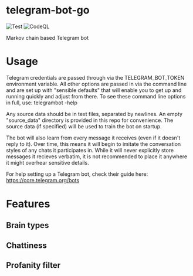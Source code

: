# telegram-bot-go
![Test](https://github.com/MattChubb/telegram-bot-go/workflows/Go/badge.svg?branch=master&event=push)
![CodeQL](https://github.com/MattChubb/telegram-bot-go/workflows/CodeQL/badge.svg?branch=master&event=push)

Markov chain based Telegram bot

# Usage
Telegram credentials are passed through via the TELEGRAM_BOT_TOKEN environment variable. All other options are passed in via the command line and are set up with "sensible defaults" that will enable you to get up and running quickly and adjust from there. To see these command line options in full, use:
    telegrambot -help

Any source data should be in text files, separated by newlines. An empty "source_data" directory is provided in this repo for convenience. The source data (if specified) will be used to train the bot on startup.

The bot will also learn from every message it receives (even if it doesn't reply to it). Over time, this means it will begin to imitate the conversation styles of any chats it participates in. While it will never explicitly store messages it recieves verbatim, it is not recommended to place it anywhere it might overhear sensitive details.

For help setting up a Telegram bot, check their guide here: https://core.telegram.org/bots

# Features
## Brain types
## Chattiness
## Profanity filter
